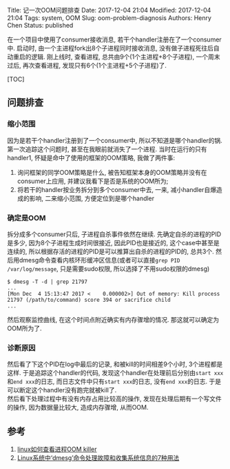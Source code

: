 Title: 记一次OOM问题排查
Date: 2017-12-04 21:04
Modified: 2017-12-04 21:04
Tags: system, OOM
Slug: oom-problem-diagnosis
Authors: Henry Chen
Status: published

在一个项目中使用了consumer接收消息, 若干个handler注册在了一个consumer中. 
启动时, 由一个主进程fork出8个子进程同时接收消息, 没有做子进程死往后自动重启的逻辑. 
刚上线时, 查看进程, 总共由9个(1个主进程+8个子进程), 
一个周末过后, 再次查看进程, 发现只有6个(1个主进程+5个子进程)了.


[TOC]


## 问题排查

### 缩小范围
因为是若干个handler注册到了一个consumer中, 所以不知道是哪个handler的锅.
第一次追踪这个问题时, 甚至在我眼前就消失了一个进程. 当时在运行的只有handler1,
怀疑是命中了使用的框架的OOM策略, 我做了两件事:

1. 询问框架的同学OOM策略是什么, 被告知框架本身的OOM策略并没有在consumer上应用,
   并建议我看下是否是系统的OOM所为;
2. 将若干的handler按业务拆分到多个consumer中去, 一来,
   减小handler自爆造成的影响, 二来缩小范围, 方便定位到是哪个handler

### 确定是OOM
拆分成多个consumer只后, 子进程自杀事件依然在继续. 先确定自杀的进程的PID是多少,
因为8个子进程生成时间很接近, 因此PID也是接近的, 这个case中甚至是连续的,
所以根据存活的进程的PID是可以推算出自杀的进程的PID的, 总共3个. 
然后用dmesg命令查看内核环形缓冲区信息(或者可以直接`grep PID /var/log/message`,
只是需要sudo权限, 所以选择了不用sudo权限的dmesg)

```
$ dmesg -T -d | grep 21797
...
[Mon Dec  4 15:13:47 2017 <    0.000002>] Out of memory: Kill process 21797 (/path/to/command) score 394 or sacrifice child
...
```

然后观察监控曲线, 在这个时间点附近确实有内存骤增的情况.
那这就可以确定为OOM所为了.

### 诊断原因
然后看了下这个PID在log中最后的记录, 和被kill的时间相差9个小时, 3个进程都是这样.
于是追踪这个handler的代码, 发现这个handler在处理前后分别由`start xxx`和`end
xxx`的日志, 而日志文件中只有`start xxx`的日志, 没有`end xxx`的日志.
于是可以断定这个handler没有跑完就被kill了.   
然后看下处理过程中有没有内存占用比较高的操作, 发现在处理后期有一个写文件的操作,
因为数据量比较大, 造成内存骤增, 从而OOM.


## 参考
1. [linux如何查看进程OOM killer](http://blog.csdn.net/daiyudong2020/article/details/51543664)
2. [Linux系统中‘dmesg’命令处理故障和收集系统信息的7种用法](https://linux.cn/article-3587-1.html)
